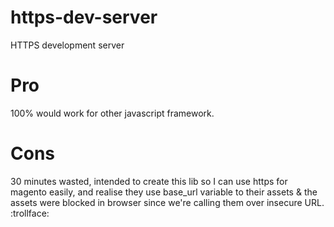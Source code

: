 # https-dev-server
HTTPS development server

# Pro
100% would work for other javascript framework.

# Cons
30 minutes wasted, intended to create this lib so I can use https for magento easily, and realise they use base_url variable to their assets & the assets were blocked in browser since we're calling them over insecure URL. :trollface:

